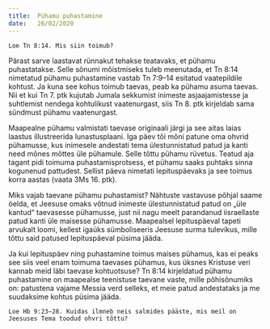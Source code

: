 ```yaml
---
title:  Pühamu puhastamine
date:   26/02/2020
---
```



`Loe Tn 8:14. Mis siin toimub?`

Pärast sarve laastavat rünnakut tehakse teatavaks, et pühamu puhastatakse. Selle sõnumi mõistmiseks tuleb meenutada, et Tn 8:14 nimetatud pühamu puhastamine vastab Tn 7:9–14 esitatud vaatepildile kohtust. Ja kuna see kohus toimub taevas, peab ka pühamu asuma taevas. Nii et kui Tn 7. ptk kujutab Jumala sekkumist inimeste asjaajamistesse ja suhtlemist nendega kohtulikust vaatenurgast, siis Tn 8. ptk kirjeldab sama sündmust pühamu vaatenurgast.

Maapealne pühamu valmistati taevase originaali järgi ja see aitas laias laastus illustreerida lunastusplaani. Iga päev tõi mõni patune oma ohvrid pühamusse, kus inimesele andestati tema ülestunnistatud patud ja kanti need mõnes mõttes üle pühamule. Selle tõttu pühamu rüvetus. Teatud aja tagant pidi toimuma puhastamisprotsess, et pühamu saaks puhtaks sinna kogunenud pattudest. Sellist päeva nimetati lepituspäevaks ja see toimus korra aastas (vaata 3Ms 16. ptk).

Miks vajab taevane pühamu puhastamist? Nähtuste vastavuse põhjal saame öelda, et Jeesuse omaks võtnud inimeste ülestunnistatud patud on „üle kantud“ taevasesse pühamusse, just nii nagu meelt parandanud iisraellaste patud kanti üle maisesse pühamusse. Maapealsel lepituspäeval tapeti arvukalt loomi, kellest igaüks sümboliseeris Jeesuse surma tulevikus, mille tõttu said patused lepituspäeval püsima jääda.

Ja kui lepituspäev ning puhastamine toimus maises pühamus, kas ei peaks see siis veel enam toimuma taevases pühamus, kus üksnes Kristuse veri kannab meid läbi taevase kohtuotsuse? Tn 8:14 kirjeldatud pühamu puhastamine on maapealse teenistuse taevane vaste, mille põhisõnumiks on: patustena vajame Messia verd selleks, et meie patud andestataks ja me suudaksime kohtus püsima jääda.

`Loe Hb 9:23–28. Kuidas ilmneb neis salmides pääste, mis meil on Jeesuses Tema toodud ohvri tõttu?`
